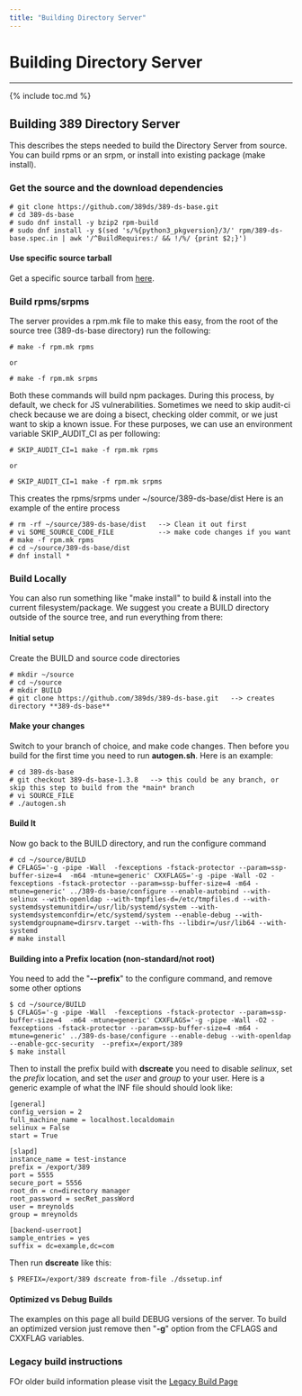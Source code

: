 ```yaml
---
title: "Building Directory Server"
---
```


# Building Directory Server
---------------------

{% include toc.md %}


## Building 389 Directory Server

This describes the steps needed to build the Directory Server from source.  You can build rpms or an srpm, or install into existing package (make install).

### Get the source and the download dependencies

    # git clone https://github.com/389ds/389-ds-base.git
    # cd 389-ds-base
    # sudo dnf install -y bzip2 rpm-build
    # sudo dnf install -y $(sed 's/%{python3_pkgversion}/3/' rpm/389-ds-base.spec.in | awk '/^BuildRequires:/ && !/%/ {print $2;}')

#### Use specific source tarball

Get a specific source tarball from [here](../development/source.html).

### Build rpms/srpms

The server provides a rpm.mk file to make this easy, from the root of the source tree (389-ds-base directory) run the following:

    # make -f rpm.mk rpms

    or

    # make -f rpm.mk srpms

Both these commands will build npm packages. During this process, by default, we check for JS vulnerabilities.
Sometimes we need to skip audit-ci check because we are doing a bisect, checking older commit, or we just want to skip a known issue. For these purposes, we can use an environment variable SKIP_AUDIT_CI as per following:

    # SKIP_AUDIT_CI=1 make -f rpm.mk rpms

    or

    # SKIP_AUDIT_CI=1 make -f rpm.mk srpms

This creates the rpms/srpms under ~/source/389-ds-base/dist  Here is an example of the entire process

    # rm -rf ~/source/389-ds-base/dist   --> Clean it out first
    # vi SOME_SOURCE_CODE_FILE           --> make code changes if you want
    # make -f rpm.mk rpms
    # cd ~/source/389-ds-base/dist
    # dnf install *

### Build Locally

You can also run something like "make install" to build & install into the current filesystem/package.  We suggest you create a BUILD directory outside of the source tree, and run everything from there:

#### Initial setup

Create the BUILD and source code directories

    # mkdir ~/source
    # cd ~/source
    # mkdir BUILD
    # git clone https://github.com/389ds/389-ds-base.git   --> creates directory **389-ds-base**

#### Make your changes

Switch to your branch of choice, and make code changes.  Then before you build for the first time you need to run **autogen.sh**.  Here is an example:

    # cd 389-ds-base
    # git checkout 389-ds-base-1.3.8   --> this could be any branch, or skip this step to build from the *main* branch
    # vi SOURCE_FILE
    # ./autogen.sh

#### Build It

Now go back to the BUILD directory, and run the configure command

    # cd ~/source/BUILD
    # CFLAGS='-g -pipe -Wall  -fexceptions -fstack-protector --param=ssp-buffer-size=4  -m64 -mtune=generic' CXXFLAGS='-g -pipe -Wall -O2 -fexceptions -fstack-protector --param=ssp-buffer-size=4 -m64 -mtune=generic' ../389-ds-base/configure --enable-autobind --with-selinux --with-openldap --with-tmpfiles-d=/etc/tmpfiles.d --with-systemdsystemunitdir=/usr/lib/systemd/system --with-systemdsystemconfdir=/etc/systemd/system --enable-debug --with-systemdgroupname=dirsrv.target --with-fhs --libdir=/usr/lib64 --with-systemd
    # make install

#### Building into a Prefix location (non-standard/not root)

You need to add the "**\-\-prefix**" to the configure command, and remove some other options

    $ cd ~/source/BUILD
    $ CFLAGS='-g -pipe -Wall  -fexceptions -fstack-protector --param=ssp-buffer-size=4  -m64 -mtune=generic' CXXFLAGS='-g -pipe -Wall -O2 -fexceptions -fstack-protector --param=ssp-buffer-size=4 -m64 -mtune=generic' ../389-ds-base/configure --enable-debug --with-openldap --enable-gcc-security  --prefix=/export/389
    $ make install

Then to install the prefix build with **dscreate** you need to disable *selinux*, set the *prefix* location, and set the *user* and *group* to your user.  Here is a generic example of what the INF file should should look like:

    [general]
    config_version = 2
    full_machine_name = localhost.localdomain
    selinux = False
    start = True

    [slapd]
    instance_name = test-instance
    prefix = /export/389
    port = 5555
    secure_port = 5556
    root_dn = cn=directory manager
    root_password = secRet_passWord
    user = mreynolds
    group = mreynolds

    [backend-userroot]
    sample_entries = yes
    suffix = dc=example,dc=com

Then run **dscreate** like this:

    $ PREFIX=/export/389 dscreate from-file ./dssetup.inf


#### Optimized vs Debug Builds

The examples on this page all build DEBUG versions of the server.  To build an optimized version just remove then "**-g**" option from the CFLAGS and CXXFLAG variables.


### Legacy build instructions

FOr older build information please visit the [Legacy Build Page](legacy-building.html)
